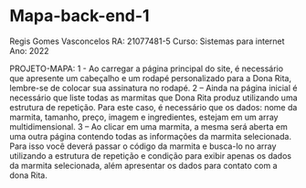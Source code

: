 # Mapa-back-end-1
Regis Gomes Vasconcelos
RA: 21077481-5
Curso: Sistemas para internet
Ano: 2022

PROJETO-MAPA:
1 - Ao carregar a página principal do site, é necessário que apresente um cabeçalho e um rodapé personalizado para a Dona Rita, lembre-se de colocar sua assinatura no rodapé.
2 – Ainda na página inicial é necessário que liste todas as marmitas que Dona Rita produz utilizando uma estrutura de repetição. Para este caso, é necessário que os dados: nome da marmita, tamanho, preço, imagem e ingredientes, estejam em um array multidimensional.
3 – Ao clicar em uma marmita, a mesma será aberta em uma outra página contendo todas as informações da marmita selecionada. Para isso você deverá passar o código da marmita e busca-lo no array utilizando a estrutura de repetição e condição para exibir apenas os dados da marmita selecionada, além apresentar os dados para contato com a dona Rita.
